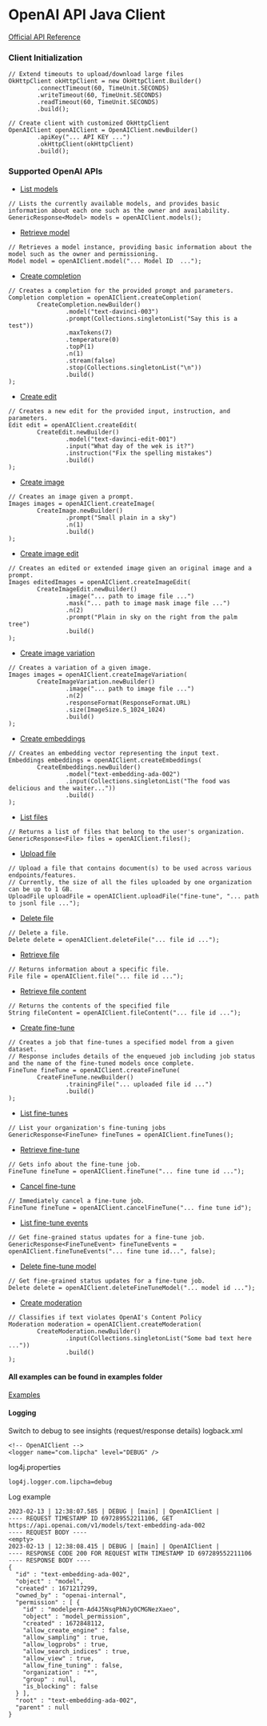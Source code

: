 # OpenAI API Java Client
[Official API Reference](https://platform.openai.com/docs/api-reference/introduction)

### Client Initialization
```
// Extend timeouts to upload/download large files
OkHttpClient okHttpClient = new OkHttpClient.Builder()
        .connectTimeout(60, TimeUnit.SECONDS)
        .writeTimeout(60, TimeUnit.SECONDS)
        .readTimeout(60, TimeUnit.SECONDS)
        .build();

// Create client with customized OkHttpClient
OpenAIClient openAIClient = OpenAIClient.newBuilder()
        .apiKey("... API KEY ...")
        .okHttpClient(okHttpClient)
        .build();
```

### Supported OpenAI APIs
- [List models](https://platform.openai.com/docs/api-reference/models/list)
```
// Lists the currently available models, and provides basic information about each one such as the owner and availability.
GenericResponse<Model> models = openAIClient.models();
```

- [Retrieve model](https://platform.openai.com/docs/api-reference/models/retrieve)
```
// Retrieves a model instance, providing basic information about the model such as the owner and permissioning.
Model model = openAIClient.model("... Model ID  ...");
```

- [Create completion](https://platform.openai.com/docs/api-reference/completions/create)
```
// Creates a completion for the provided prompt and parameters.
Completion completion = openAIClient.createCompletion(
        CreateCompletion.newBuilder()
                .model("text-davinci-003")
                .prompt(Collections.singletonList("Say this is a test"))
                .maxTokens(7)
                .temperature(0)
                .topP(1)
                .n(1)
                .stream(false)
                .stop(Collections.singletonList("\n"))
                .build()
);
```

- [Create edit](https://platform.openai.com/docs/api-reference/edits/create)
```
// Creates a new edit for the provided input, instruction, and parameters.
Edit edit = openAIClient.createEdit(
        CreateEdit.newBuilder()
                .model("text-davinci-edit-001")
                .input("What day of the wek is it?")
                .instruction("Fix the spelling mistakes")
                .build()
);
```

- [Create image](https://platform.openai.com/docs/api-reference/images/create)
```
// Creates an image given a prompt.
Images images = openAIClient.createImage(
        CreateImage.newBuilder()
                .prompt("Small plain in a sky")
                .n(1)
                .build()
);
```

- [Create image edit](https://platform.openai.com/docs/api-reference/images/create-edit)
```
// Creates an edited or extended image given an original image and a prompt.
Images editedImages = openAIClient.createImageEdit(
        CreateImageEdit.newBuilder()
                .image("... path to image file ...")
                .mask("... path to image mask image file ...")
                .n(2)
                .prompt("Plain in sky on the right from the palm tree")
                .build()
);
```

- [Create image variation](https://platform.openai.com/docs/api-reference/images/create-variation)
```
// Creates a variation of a given image.
Images images = openAIClient.createImageVariation(
        CreateImageVariation.newBuilder()
                .image("... path to image file ...")
                .n(2)
                .responseFormat(ResponseFormat.URL)
                .size(ImageSize.S_1024_1024)
                .build()
);
```

- [Create embeddings](https://platform.openai.com/docs/api-reference/embeddings/create)
```
// Creates an embedding vector representing the input text.
Embeddings embeddings = openAIClient.createEmbeddings(
        CreateEmbeddings.newBuilder()
                .model("text-embedding-ada-002")
                .input(Collections.singletonList("The food was delicious and the waiter..."))
                .build()
);
```

- [List files](https://platform.openai.com/docs/api-reference/files/list)
```
// Returns a list of files that belong to the user's organization.
GenericResponse<File> files = openAIClient.files();
```

- [Upload file](https://platform.openai.com/docs/api-reference/files/upload)
```
// Upload a file that contains document(s) to be used across various endpoints/features.
// Currently, the size of all the files uploaded by one organization can be up to 1 GB.
UploadFile uploadFile = openAIClient.uploadFile("fine-tune", "... path to jsonl file ...");
```

- [Delete file](https://platform.openai.com/docs/api-reference/files/delete)
```
// Delete a file.
Delete delete = openAIClient.deleteFile("... file id ...");
```

- [Retrieve file](https://platform.openai.com/docs/api-reference/files/retrieve)
```
// Returns information about a specific file.
File file = openAIClient.file("... file id ...");
```

- [Retrieve file content](https://platform.openai.com/docs/api-reference/files/retrieve-content)
```
// Returns the contents of the specified file
String fileContent = openAIClient.fileContent("... file id ...");
```

- [Create fine-tune](https://platform.openai.com/docs/api-reference/fine-tunes/create)
```
// Creates a job that fine-tunes a specified model from a given dataset.
// Response includes details of the enqueued job including job status and the name of the fine-tuned models once complete.
FineTune fineTune = openAIClient.createFineTune(
        CreateFineTune.newBuilder()
                .trainingFile("... uploaded file id ...")
                .build()
);
```

- [List fine-tunes](https://platform.openai.com/docs/api-reference/fine-tunes/list)
```
// List your organization's fine-tuning jobs
GenericResponse<FineTune> fineTunes = openAIClient.fineTunes();
```

- [Retrieve fine-tune](https://platform.openai.com/docs/api-reference/fine-tunes/retrieve)
```
// Gets info about the fine-tune job.
FineTune fineTune = openAIClient.fineTune("... fine tune id ...");
```

- [Cancel fine-tune](https://platform.openai.com/docs/api-reference/fine-tunes/cancel)
```
// Immediately cancel a fine-tune job.
FineTune fineTune = openAIClient.cancelFineTune("... fine tune id");
```

- [List fine-tune events](https://platform.openai.com/docs/api-reference/fine-tunes/events)
```
// Get fine-grained status updates for a fine-tune job.
GenericResponse<FineTuneEvent> fineTuneEvents = openAIClient.fineTuneEvents("... fine tune id...", false);
```

- [Delete fine-tune model](https://platform.openai.com/docs/api-reference/fine-tunes/delete-model)
```
// Get fine-grained status updates for a fine-tune job.
Delete delete = openAIClient.deleteFineTuneModel("... model id ...");
```

- [Create moderation](https://platform.openai.com/docs/api-reference/moderations/create)
```
// Classifies if text violates OpenAI's Content Policy
Moderation moderation = openAIClient.createModeration(
        CreateModeration.newBuilder()
                .input(Collections.singletonList("Some bad text here ..."))
                .build()
);
```

#### All examples can be found in examples folder
[Examples](https://github.com/xrom888/openai-client/tree/main/examples/src/main/java/com/lipcha/example)

#### Logging
Switch to debug to see insights (request/response details)
logback.xml
```
<!-- OpenAIClient -->
<logger name="com.lipcha" level="DEBUG" />
```

log4j.properties
```
log4j.logger.com.lipcha=debug
```

Log example
```
2023-02-13 | 12:38:07.585 | DEBUG | [main] | OpenAIClient | 
---- REQUEST TIMESTAMP ID 697289552211106, GET https://api.openai.com/v1/models/text-embedding-ada-002
---- REQUEST BODY ----
<empty>
2023-02-13 | 12:38:08.415 | DEBUG | [main] | OpenAIClient | 
---- RESPONSE CODE 200 FOR REQUEST WITH TIMESTAMP ID 697289552211106
---- RESPONSE BODY ----
{
  "id" : "text-embedding-ada-002",
  "object" : "model",
  "created" : 1671217299,
  "owned_by" : "openai-internal",
  "permission" : [ {
    "id" : "modelperm-Ad4J5NsqPbNJy0CMGNezXaeo",
    "object" : "model_permission",
    "created" : 1672848112,
    "allow_create_engine" : false,
    "allow_sampling" : true,
    "allow_logprobs" : true,
    "allow_search_indices" : true,
    "allow_view" : true,
    "allow_fine_tuning" : false,
    "organization" : "*",
    "group" : null,
    "is_blocking" : false
  } ],
  "root" : "text-embedding-ada-002",
  "parent" : null
}
```